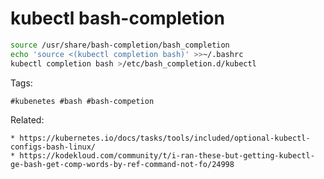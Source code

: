 # kubectl bash-completion

```bash
source /usr/share/bash-completion/bash_completion
echo 'source <(kubectl completion bash)' >>~/.bashrc
kubectl completion bash >/etc/bash_completion.d/kubectl
```

Tags:
```
#kubenetes #bash #bash-competion
```

Related:
```
* https://kubernetes.io/docs/tasks/tools/included/optional-kubectl-configs-bash-linux/
* https://kodekloud.com/community/t/i-ran-these-but-getting-kubectl-ge-bash-get-comp-words-by-ref-command-not-fo/24998
```
